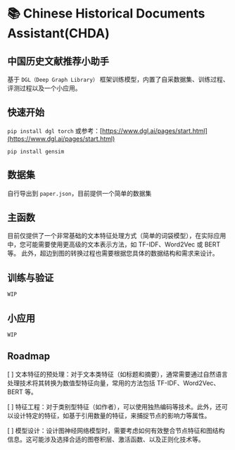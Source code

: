 # 📚 Chinese Historical Documents Assistant(CHDA)

## 中国历史文献推荐小助手

基于 `DGL（Deep Graph Library）` 框架训练模型，内置了自采数据集、训练过程、评测过程以及一个小应用。

## 快速开始

`pip install dgl torch` 或参考：[https://www.dgl.ai/pages/start.html](https://www.dgl.ai/pages/start.html)

`pip install gensim`

## 数据集

自行导出到 `paper.json`，目前提供一个简单的数据集

## 主函数

目前仅提供了一个非常基础的文本特征处理方式（简单的词袋模型），在实际应用中，您可能需要使用更高级的文本表示方法，如 TF-IDF、Word2Vec 或 BERT 等。
此外，超边到图的转换过程也需要根据您具体的数据结构和需求来设计。

## 训练与验证

```python
WIP
```

## 小应用

`WIP`

## Roadmap

[ ] 文本特征的预处理：对于文本类特征（如标题和摘要），通常需要通过自然语言处理技术将其转换为数值型特征向量，常用的方法包括 TF-IDF、Word2Vec、BERT 等。

[ ] 特征工程：对于类别型特征（如作者），可以使用独热编码等技术。此外，还可以设计特定的特征，如基于引用数量的特征，来捕捉节点的影响力等属性。

[ ] 模型设计：设计图神经网络模型时，需要考虑如何有效整合节点特征和图结构信息。这可能涉及选择合适的图卷积层、激活函数、以及正则化技术等。
